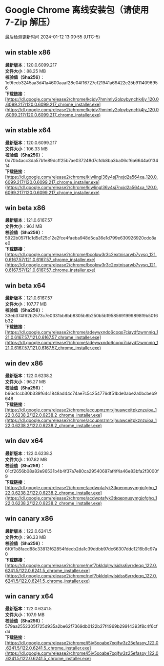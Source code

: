 # Google Chrome 离线安装包（请使用 7-Zip 解压）
最后检测更新时间
2024-01-12 13:09:55 (UTC-5)

## win stable x86
**最新版本**：120.0.6099.217  
**文件大小**：88.25 MB  
**校验值（Sha256）**：1c9fecb3245aa3d41a4600aaaf28e04f16727cf21941a69422e25b9114096956  
**下载链接**：[https://dl.google.com/release2/chrome/kcjdv7hmimly2olpybynchk4jy_120.0.6099.217/120.0.6099.217_chrome_installer.exe](https://dl.google.com/release2/chrome/kcjdv7hmimly2olpybynchk4jy_120.0.6099.217/120.0.6099.217_chrome_installer.exe)  

## win stable x64
**最新版本**：120.0.6099.217  
**文件大小**：106.33 MB  
**校验值（Sha256）**：0d70b4acc3da57b1e89dcff25b7ae037248d7cfdb8ba3ba06cf6a6644a013414  
**下载链接**：[https://dl.google.com/release2/chrome/kiwlingl36y4sj7nxjd2a564xa_120.0.6099.217/120.0.6099.217_chrome_installer.exe](https://dl.google.com/release2/chrome/kiwlingl36y4sj7nxjd2a564xa_120.0.6099.217/120.0.6099.217_chrome_installer.exe)  

## win beta x86
**最新版本**：121.0.6167.57  
**文件大小**：96.1 MB  
**校验值（Sha256）**：5922b057f1c1d5e125c12e2fce4faeba948d5ca36e1d799e630926920cdc8ae0  
**下载链接**：[https://dl.google.com/release2/chrome/bcolxw3r3c2extnisarwb7vysq_121.0.6167.57/121.0.6167.57_chrome_installer.exe](https://dl.google.com/release2/chrome/bcolxw3r3c2extnisarwb7vysq_121.0.6167.57/121.0.6167.57_chrome_installer.exe)  

## win beta x64
**最新版本**：121.0.6167.57  
**文件大小**：107.77 MB  
**校验值（Sha256）**：33eb374f62b2573c7e0331bb8bb8305b8b250b5b19585691999898f9b5016b32  
**下载链接**：[https://dl.google.com/release2/chrome/adeywxndo6coqo7ciaydfzwnnniq_121.0.6167.57/121.0.6167.57_chrome_installer.exe](https://dl.google.com/release2/chrome/adeywxndo6coqo7ciaydfzwnnniq_121.0.6167.57/121.0.6167.57_chrome_installer.exe)  

## win dev x86
**最新版本**：122.0.6238.2  
**文件大小**：96.27 MB  
**校验值（Sha256）**：b66c1ccb30b339f64c1848ad44c74ae7c5c254776df51bde0abe2a0bcbeb9648  
**下载链接**：[https://dl.google.com/release2/chrome/accupmzmrxjhuawceitpkznzuioa_122.0.6238.2/122.0.6238.2_chrome_installer.exe](https://dl.google.com/release2/chrome/accupmzmrxjhuawceitpkznzuioa_122.0.6238.2/122.0.6238.2_chrome_installer.exe)  

## win dev x64
**最新版本**：122.0.6238.2  
**文件大小**：107.82 MB  
**校验值（Sha256）**：01cf2656b08a82e96531b4b4f37a7e80ca29540687af4f4a46e83bfa2f3000f9  
**下载链接**：[https://dl.google.com/release2/chrome/acdwptafyk3tkqepnusymgjofghq_122.0.6238.2/122.0.6238.2_chrome_installer.exe](https://dl.google.com/release2/chrome/acdwptafyk3tkqepnusymgjofghq_122.0.6238.2/122.0.6238.2_chrome_installer.exe)  

## win canary x86
**最新版本**：122.0.6241.5  
**文件大小**：96.33 MB  
**校验值（Sha256）**：6f0f1b8facd88c33813f62854fdecb2da1c39ddbb97dc66307ddc1216b9c97a0  
**下载链接**：[https://dl.google.com/release2/chrome/nef7bkldqlrwlsjdss6yrrdeqq_122.0.6241.5/122.0.6241.5_chrome_installer.exe](https://dl.google.com/release2/chrome/nef7bkldqlrwlsjdss6yrrdeqq_122.0.6241.5/122.0.6241.5_chrome_installer.exe)  

## win canary x64
**最新版本**：122.0.6241.5  
**文件大小**：107.9 MB  
**校验值（Sha256）**：579aa2552305f725d935a2be62f7369db0122b27f4969b29914393f8c4f6cfdd  
**下载链接**：[https://dl.google.com/release2/chrome/i5iv5ooabe7xqjfw3z25efasoy_122.0.6241.5/122.0.6241.5_chrome_installer.exe](https://dl.google.com/release2/chrome/i5iv5ooabe7xqjfw3z25efasoy_122.0.6241.5/122.0.6241.5_chrome_installer.exe)  

